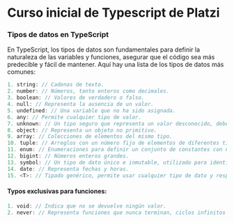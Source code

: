 # Curso inicial de Typescript de Platzi

### Tipos de datos en TypeScript
En TypeScript, los tipos de datos son fundamentales para definir la naturaleza de las variables y funciones, asegurar que el código sea más predecible y fácil de mantener. Aquí hay una lista de los tipos de datos más comunes:
```typescript
1. string: // Cadenas de texto.
2. number: // Números, tanto enteros como decimales.
3. boolean: // Valores de verdadero o falso.
4. null: // Representa la ausencia de un valor.
5. undefined: // Una variable que no ha sido asignada.
6. any: // Permite cualquier tipo de valor.
7. unknown: // Un tipo seguro que representa un valor desconocido, debe ser verificado antes de su uso.
8. object: // Representa un objeto no primitivo.
9. array: // Colecciones de elementos del mismo tipo.
10. tuple: // Arreglos con un número fijo de elementos de diferentes tipos.
11. enum: // Enumeraciones para definir un conjunto de constantes con nombre.
12. bigint: // Números enteros grandes.
13. symbol: // Un tipo de dato único e inmutable, utilizado para identificar propiedades de objetos.
14. date: // Representa fechas y horas.
15. <T>: // Tipado genérico, permite usar cualquier tipo de dato y respetar el asignado al momento de usarlo.
```

#### Typos exclusivas para funciones:
```typescript
1. void: // Indica que no se devuelve ningún valor.
2. never: // Representa funciones que nunca terminan, ciclos infinitos y errores.
```